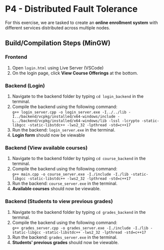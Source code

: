 # P4 - Distributed Fault Tolerance

For this exercise, we are tasked to create an **online enrollment system** with different services distributed across multiple nodes.

## Build/Compilation Steps (MinGW)
### Frontend 
1. Open `login.html` using Live Server (VSCode)
2. On the login page, click **View Course Offerings** at the bottom.

### Backend (Login)
1. Navigate to the backend folder by typing `cd login_backend` in the terminal.
2. Compile the backend using the following command:\
`g++ login_server.cpp -o login_server.exe -I../../lib -I../backend/vcpkg/installed/x64-windows/include -L../backend/vcpkg/installed/x64-windows/lib -lssl -lcrypto -static-libgcc -static-libstdc++ -lws2_32 -lpthread -std=c++17`
3. Run the backend: `login_server.exe` in the terminal.
4. **Login form** should now be viewable

### Backend (View available courses)
1. Navigate to the backend folder by typing `cd course_backend` in the terminal.
2. Compile the backend using the following command:\
`g++ main.cpp -o course_server.exe -I./include -I./lib -static-libgcc -static-libstdc++ -lws2_32 -lpthread -std=c++17`
3. Run the backend: `course_server.exe` in the terminal.
4. **Available courses** should now be viewable.

### Backend (Students to view previous grades)
1. Navigate to the backend folder by typing `cd grades_backend` in the terminal.
2. Compile the backend using the following command:\
`g++ grades_server.cpp -o grades_server.exe -I./include -I./lib -static-libgcc -static-libstdc++ -lws2_32 -lpthread -std=c++17`
3. Run the backend: `grades_server.exe` in the terminal.
4. **Students' previous grades** should now be viewable.